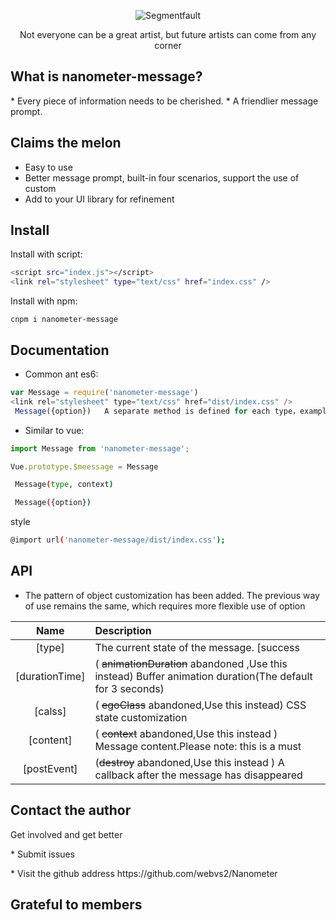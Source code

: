<div align="center">

![Segmentfault](https://github.com/webvs2/Nanometer/blob/master/src/assets/img/rain.svg)

<p>Not everyone can be a great artist, but future artists can come from any corner</p>

</div>

<h2 align="centre">What is nanometer-message?</h2>
* Every piece of information needs to be cherished.
* A friendlier message prompt.
<h2 align="left">Claims the melon<MessageBox有哪些功能？ ></h2>

* Easy to use
* Better message prompt, built-in four scenarios, support the use of custom
* Add to your UI library for refinement

<h2 align="left">Install</h2>
Install with script:

```bash
<script src="index.js"></script>
<link rel="stylesheet" type="text/css" href="index.css" />
```

Install with npm:

```
cnpm i nanometer-message
```

<h2 align="left">Documentation</h2>

* Common ant es6:

```js  
var Message = require('nanometer-message')
<link rel="stylesheet" type="text/css" href="dist/index.css" />
 Message({option})   A separate method is defined for each type，example: Message.success(options)。
```

* Similar to vue:

```js
import Message from 'nanometer-message';

Vue.prototype.$meessage = Message 
```

```bash
 Message(type, context)
```

```bash
 Message({option})
```
 style

```bash
@import url('nanometer-message/dist/index.css');
```


<h2 align="left">API</h2>

* The pattern of object customization has been added. The previous way of use remains the same, which requires more flexible use of option

|Name|Description|
|:--:|:----------|
|[type]|The current state of the message. [success|warning|info|error]|
|[durationTime]| ( <s>animationDuration</s> abandoned ,Use this instead)  Buffer animation duration(The default for 3 seconds)|
|[calss]| ( <s>egoClass</s> abandoned,Use this instead)   CSS state customization|
|[content]| ( <s>context</s> abandoned,Use this instead ) Message content.Please note: this is a must|
|[postEvent]| (<s>destroy</s> abandoned,Use this instead )  A callback after the message has disappeared |

<h2 align="left">Contact the author</h2>
<p>Get involved and get better</p>
<p> * Submit issues<https://github.com/webvs2/Nanometer/issues> </p>
<p>* Visit the github address <a herf="https://github.com/webvs2/Nanometer"> https://github.com/webvs2/Nanometer</a></p>

<h2 align="left">Grateful to members</h2>
